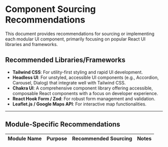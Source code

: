 
# Component Sourcing Recommendations

This document provides recommendations for sourcing or implementing each modular UI component, primarily focusing on popular React UI libraries and frameworks.

## Recommended Libraries/Frameworks

- **Tailwind CSS**: For utility-first styling and rapid UI development.
- **Headless UI**: For unstyled, accessible UI components (e.g., Accordion, Carousel, Dialog) that integrate well with Tailwind CSS.
- **Chakra UI**: A comprehensive component library offering accessible, composable React components with a focus on developer experience.
- **React Hook Form / Zod**: For robust form management and validation.
- **Leaflet.js / Google Maps API**: For interactive map functionalities.

---

## Module-Specific Recommendations

| Module Name | Purpose | Recommended Sourcing | Notes |
| :---------- | :------ | :------------------- | :---- |
